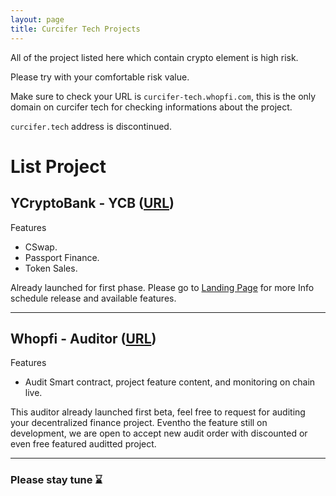 ```yaml
---
layout: page
title: Curcifer Tech Projects
---
```


All of the project listed here which contain crypto element is high risk.

Please try with your comfortable risk value.

Make sure to check your URL is `curcifer-tech.whopfi.com`, this is the only domain on curcifer tech for checking informations about the project.

`curcifer.tech` address is discontinued.

# List Project
## YCryptoBank - YCB ([URL][personaldex-site])
Features
- CSwap.
- Passport Finance.
- Token Sales.

Already launched for first phase.
Please go to [Landing Page][landingdex-site] for more Info schedule release and available features.

---

## Whopfi - Auditor ([URL][whopfi])
Features
- Audit Smart contract, project feature content, and monitoring on chain live.

This auditor already launched first beta, feel free to request for auditing your decentralized finance project.
Eventho the feature still on development, we are open to accept new audit order with discounted or even free featured auditted project.

---

### Please stay tune ⌛

[personaldex-site]: https://app.ycryptobank.com
[landingdex-site]: https://ycryptobank.com
[whopfi]: https://whopfi.com
